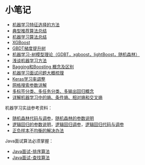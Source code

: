 # 小笔记

- [机器学习特征选择的方法](https://www.cnblogs.com/bonelee/p/8632866.html)
- [典型推荐算法总结](https://blog.csdn.net/u011095110/article/details/84403564)
- [机器学习算法总结](https://www.cnblogs.com/jiangxinyang/p/9217424.html)
- [XGBoost](https://www.hrwhisper.me/machine-learning-xgboost/)
- [GBDT梯度提升树](https://blog.csdn.net/weixin_42933718/article/details/88421574#GBDT_2)
- [机器学习-树模型理论（GDBT，xgboost，lightBoost，随机森林）](https://www.cnblogs.com/onemorepoint/p/9799124.html)
- [浅谈机器学习方法](https://www.cnblogs.com/flippedkiki/p/7209076.html?utm_source=itdadao&utm_medium=referral)
- [Bagging和Boosting 概念及区别](https://www.cnblogs.com/gczr/p/7097442.html)
- [机器学习面试问题大概梳理](https://www.cnblogs.com/gczr/p/6829176.html)
- [Keras学习率调整](https://www.cnblogs.com/nxf-rabbit75/p/10564888.html)
- [网格搜索参数详解](https://blog.csdn.net/CherDW/article/details/54970366)
- [多标签分类、多任务分类、多输出回归概念](https://blog.csdn.net/zb1165048017/article/details/77882600)
- [详解机器学习中的熵、条件熵、相对熵和交叉熵](https://www.cnblogs.com/kyrieng/p/8694705.html)

机器学习实战参考资料：

- [随机森林代码与调参](https://www.jianshu.com/p/5354f2a42a73)，[随机森林的参数说明](https://www.cnblogs.com/gczr/p/7141712.html)
- [逻辑回归的参数说明](https://blog.csdn.net/sun_shengyun/article/details/53811483)，[逻辑回归调参](https://www.jianshu.com/p/99ceb640efc5)，[逻辑回归代码与调参](https://www.cnblogs.com/onemorepoint/p/9486998.html?utm_source=debugrun&utm_medium=referral)
- [正负样本不均衡的解决办法](https://blog.csdn.net/jemila/article/details/77992967)

Java面试算法必须掌握：

- [Java面试-排序算法](https://blog.csdn.net/weixin_41835916/article/details/81661314)
- [Java面试-查找算法](https://blog.csdn.net/babylorin/article/details/67638156)